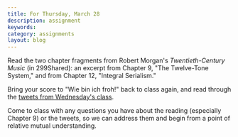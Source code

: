 ```yaml
---
title: For Thursday, March 28
description: assignment
keywords: 
category: assignments
layout: blog
---
```


Read the two chapter fragments from Robert Morgan's *Twentieth-Century Music* (in 299Shared): an excerpt from Chapter 9, "The Twelve-Tone System," and from Chapter 12, "Integral Serialism."

Bring your score to "Wie bin ich froh!" back to class again, and read through the [tweets from Wednesday's class][storify].

Come to class with any questions you have about the reading (especially Chapter 9) or the tweets, so we can address them and begin from a point of relative mutual understanding.

[storify]: http://storify.com/krisshaffer/wie-bin-ich-froh